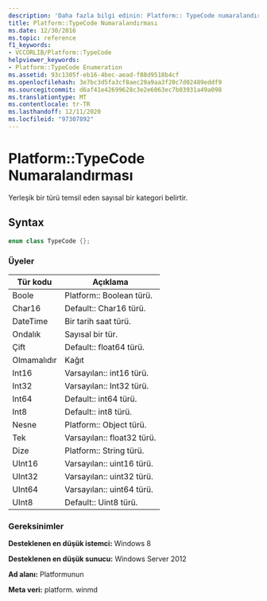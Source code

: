 ```yaml
---
description: 'Daha fazla bilgi edinin: Platform:: TypeCode numaralandırması'
title: Platform::TypeCode Numaralandırması
ms.date: 12/30/2016
ms.topic: reference
f1_keywords:
- VCCORLIB/Platform::TypeCode
helpviewer_keywords:
- Platform::TypeCode Enumeration
ms.assetid: 93c1305f-eb16-4bec-aead-f88d9518b4cf
ms.openlocfilehash: 3e7bc3d5fa3cf8aec29a9aa3f20c7d02489eddf9
ms.sourcegitcommit: d6af41e42699628c3e2e6063ec7b03931a49a098
ms.translationtype: MT
ms.contentlocale: tr-TR
ms.lasthandoff: 12/11/2020
ms.locfileid: "97307892"
---
```

# <a name="platformtypecode-enumeration"></a>Platform::TypeCode Numaralandırması

Yerleşik bir türü temsil eden sayısal bir kategori belirtir.

## <a name="syntax"></a>Syntax

```cpp
enum class TypeCode {};
```

### <a name="members"></a>Üyeler

|Tür kodu|Açıklama|
|---------------|-----------------|
|Boole|Platform:: Boolean türü.|
|Char16|Default:: Char16 türü.|
|DateTime|Bir tarih saat türü.|
|Ondalık|Sayısal bir tür.|
|Çift|Default:: float64 türü.|
|Olmamalıdır|Kağıt|
|Int16|Varsayılan:: int16 türü.|
|Int32|Varsayılan:: Int32 türü.|
|Int64|Default:: int64 türü.|
|Int8|Default:: int8 türü.|
|Nesne|Platform:: Object türü.|
|Tek|Varsayılan:: float32 türü.|
|Dize|Platform:: String türü.|
|UInt16|Varsayılan:: uint16 türü.|
|UInt32|Varsayılan:: uint32 türü.|
|UInt64|Varsayılan:: uint64 türü.|
|UInt8|Default:: Uint8 türü.|

### <a name="requirements"></a>Gereksinimler

**Desteklenen en düşük istemci:** Windows 8

**Desteklenen en düşük sunucu:** Windows Server 2012

**Ad alanı:** Platformunun

**Meta veri:** platform. winmd
